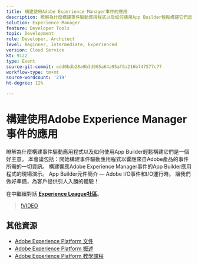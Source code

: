 ```yaml
---
title: 構建使用Adobe Experience Manager事件的應用
description: 瞭解為什麼構建事件驅動應用程式以及如何使用App Builder輕鬆構建它們是一個好主意。 此會話涵蓋 — 開始構建事件驅動應用程式時您需要瞭解的一切，這些應用程式可響應來自Adobe產品的事件。 構建響應Adobe Experience Manager事件的App Builder應用程式的現場演示。 App Builder元件簡介 — Adobe I/O事件和I/O運行時。 讓我們做好準備，為客戶提供引人入勝的體驗！
solution: Experience Manager
feature: Developer Tools
topic: Development
role: Developer, Architect
level: Beginner, Intermediate, Experienced
version: Cloud Service
kt: 9122
type: Event
source-git-commit: edd0bdb28a9b3d065a64a95af6a216b747577c77
workflow-type: tm+mt
source-wordcount: '219'
ht-degree: 12%

---
```


# 構建使用Adobe Experience Manager事件的應用

瞭解為什麼構建事件驅動應用程式以及如何使用App Builder輕鬆構建它們是一個好主意。 本會議包括：開始構建事件驅動應用程式以響應來自Adobe產品的事件所需的一切資訊。 構建響應Adobe Experience Manager事件的App Builder應用程式的現場演示。 App Builder元件簡介 — Adobe I/O事件和I/O運行時。 讓我們做好準備，為客戶提供引人入勝的體驗！

在中繼續對話 **[Experience League社區](https://adobe.ly/3ipjs8p)**。

>[!VIDEO](https://video.tv.adobe.com/v/337566/?quality=12&learn=on&hidetitle=true)

## 其他資源

- [Adobe Experience Platform 文件](https://experienceleague.adobe.com/docs/experience-platform.html)
- [Adobe Experience Platform 概述](https://experienceleague.adobe.com/docs/experience-platform/landing/home.html?lang=zh-Hant)
- [Adobe Experience Platform 教學課程](https://experienceleague.adobe.com/docs/platform-learn/tutorials/overview.html?lang=zh-Hant)